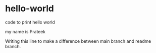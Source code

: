 # hello-world
code to print hello world

my name is Prateek

Writing this line to make a difference between main branch and readme branch.

